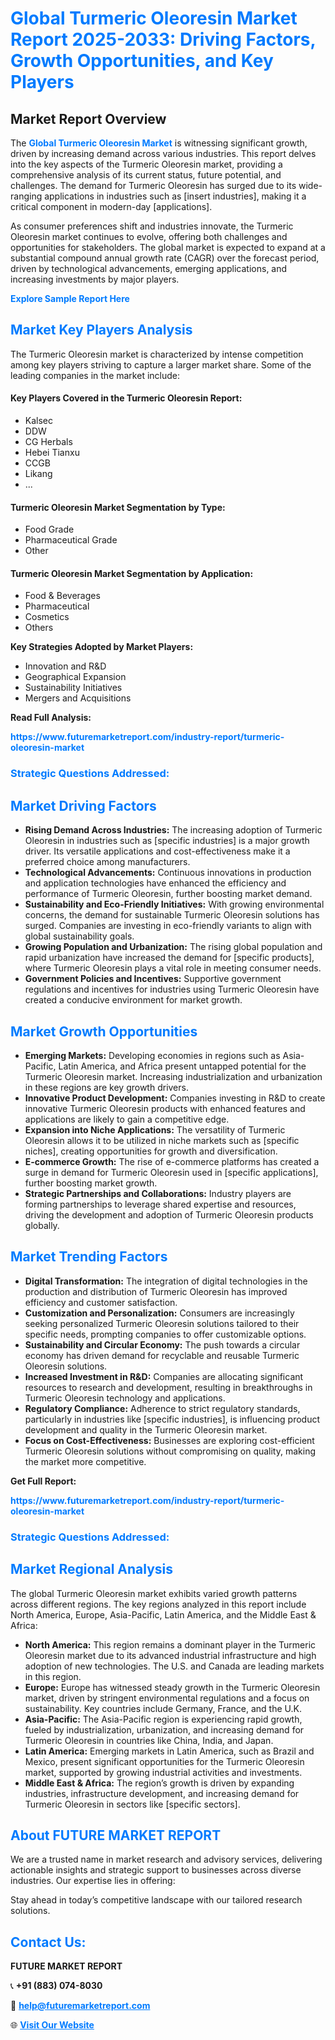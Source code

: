 <h1 style="color: #007BFF;">Global Turmeric Oleoresin Market Report 2025-2033: Driving Factors, Growth Opportunities, and Key Players</h1>

<section id="overview">
<h2>Market Report Overview</h2>
<p>The <a href="https://www.futuremarketreport.com/industry-report/turmeric-oleoresin-market" style="color: #007BFF; text-decoration: none;"><strong>Global Turmeric Oleoresin Market</strong></a> is witnessing significant growth, driven by increasing demand across various industries. This report delves into the key aspects of the Turmeric Oleoresin market, providing a comprehensive analysis of its current status, future potential, and challenges. The demand for Turmeric Oleoresin has surged due to its wide-ranging applications in industries such as [insert industries], making it a critical component in modern-day [applications].</p>
<p>As consumer preferences shift and industries innovate, the Turmeric Oleoresin market continues to evolve, offering both challenges and opportunities for stakeholders. The global market is expected to expand at a substantial compound annual growth rate (CAGR) over the forecast period, driven by technological advancements, emerging applications, and increasing investments by major players.</p>
</section>

<section id="overview">
<p><a href="https://www.futuremarketreport.com/request-sample/reportId=31600" style="color: #007BFF; text-decoration: none;"><strong>Explore Sample Report Here</strong></a></p>
</section>

<section id="key-players">
<h2 style="color: #007BFF;">Market Key Players Analysis</h2>
<p>The Turmeric Oleoresin market is characterized by intense competition among key players striving to capture a larger market share. Some of the leading companies in the market include:</p>
<h4>Key Players Covered in the Turmeric Oleoresin Report:</h4>
<ul><li>Kalsec</li><li>DDW</li><li>CG Herbals</li><li>Hebei Tianxu</li><li>CCGB</li><li>Likang</li><li>...</li></ul>
<h4>Turmeric Oleoresin Market Segmentation by Type:</h4>
<ul><li>Food Grade</li><li>Pharmaceutical Grade</li><li>Other</li></ul>

<h4>Turmeric Oleoresin Market Segmentation by Application:</h4>
<ul><li>Food &amp; Beverages</li><li>Pharmaceutical</li><li>Cosmetics</li><li>Others</li></ul>
<p><strong>Key Strategies Adopted by Market Players:</strong></p>
<ul>
<li>Innovation and R&D</li>
<li>Geographical Expansion</li>
<li>Sustainability Initiatives</li>
<li>Mergers and Acquisitions</li>
</ul>
</section>

<section>
<p><strong>Read Full Analysis: </strong></p><a href="https://www.futuremarketreport.com/industry-report/turmeric-oleoresin-market" style="color: #007BFF; text-decoration: none;"><strong>https://www.futuremarketreport.com/industry-report/turmeric-oleoresin-market</strong></a>
<h3 style="color: #007BFF;">Strategic Questions Addressed:</h3>
</section>

<section id="driving-factors">
<h2 style="color: #007BFF;">Market Driving Factors</h2>
<ul>
<li><strong>Rising Demand Across Industries:</strong> The increasing adoption of Turmeric Oleoresin in industries such as [specific industries] is a major growth driver. Its versatile applications and cost-effectiveness make it a preferred choice among manufacturers.</li>
<li><strong>Technological Advancements:</strong> Continuous innovations in production and application technologies have enhanced the efficiency and performance of Turmeric Oleoresin, further boosting market demand.</li>
<li><strong>Sustainability and Eco-Friendly Initiatives:</strong> With growing environmental concerns, the demand for sustainable Turmeric Oleoresin solutions has surged. Companies are investing in eco-friendly variants to align with global sustainability goals.</li>
<li><strong>Growing Population and Urbanization:</strong> The rising global population and rapid urbanization have increased the demand for [specific products], where Turmeric Oleoresin plays a vital role in meeting consumer needs.</li>
<li><strong>Government Policies and Incentives:</strong> Supportive government regulations and incentives for industries using Turmeric Oleoresin have created a conducive environment for market growth.</li>
</ul>
</section>

<section id="growth-opportunities">
<h2 style="color: #007BFF;">Market Growth Opportunities</h2>
<ul>
<li><strong>Emerging Markets:</strong> Developing economies in regions such as Asia-Pacific, Latin America, and Africa present untapped potential for the Turmeric Oleoresin market. Increasing industrialization and urbanization in these regions are key growth drivers.</li>
<li><strong>Innovative Product Development:</strong> Companies investing in R&D to create innovative Turmeric Oleoresin products with enhanced features and applications are likely to gain a competitive edge.</li>
<li><strong>Expansion into Niche Applications:</strong> The versatility of Turmeric Oleoresin allows it to be utilized in niche markets such as [specific niches], creating opportunities for growth and diversification.</li>
<li><strong>E-commerce Growth:</strong> The rise of e-commerce platforms has created a surge in demand for Turmeric Oleoresin used in [specific applications], further boosting market growth.</li>
<li><strong>Strategic Partnerships and Collaborations:</strong> Industry players are forming partnerships to leverage shared expertise and resources, driving the development and adoption of Turmeric Oleoresin products globally.</li>
</ul>
</section>

<section id="trending-factors">
<h2 style="color: #007BFF;">Market Trending Factors</h2>
<ul>
<li><strong>Digital Transformation:</strong> The integration of digital technologies in the production and distribution of Turmeric Oleoresin has improved efficiency and customer satisfaction.</li>
<li><strong>Customization and Personalization:</strong> Consumers are increasingly seeking personalized Turmeric Oleoresin solutions tailored to their specific needs, prompting companies to offer customizable options.</li>
<li><strong>Sustainability and Circular Economy:</strong> The push towards a circular economy has driven demand for recyclable and reusable Turmeric Oleoresin solutions.</li>
<li><strong>Increased Investment in R&D:</strong> Companies are allocating significant resources to research and development, resulting in breakthroughs in Turmeric Oleoresin technology and applications.</li>
<li><strong>Regulatory Compliance:</strong> Adherence to strict regulatory standards, particularly in industries like [specific industries], is influencing product development and quality in the Turmeric Oleoresin market.</li>
<li><strong>Focus on Cost-Effectiveness:</strong> Businesses are exploring cost-efficient Turmeric Oleoresin solutions without compromising on quality, making the market more competitive.</li>
</ul>
</section>

<section>
<p><strong>Get Full Report: </strong></p><a href="https://www.futuremarketreport.com/industry-report/turmeric-oleoresin-market" style="color: #007BFF; text-decoration: none;"><strong>https://www.futuremarketreport.com/industry-report/turmeric-oleoresin-market</strong></a>
<h3 style="color: #007BFF;">Strategic Questions Addressed:</h3>
</section>


<section id="regional-analysis">
<h2 style="color: #007BFF;">Market Regional Analysis</h2>
<p>The global Turmeric Oleoresin market exhibits varied growth patterns across different regions. The key regions analyzed in this report include North America, Europe, Asia-Pacific, Latin America, and the Middle East & Africa:</p>
<ul>
<li><strong>North America:</strong> This region remains a dominant player in the Turmeric Oleoresin market due to its advanced industrial infrastructure and high adoption of new technologies. The U.S. and Canada are leading markets in this region.</li>
<li><strong>Europe:</strong> Europe has witnessed steady growth in the Turmeric Oleoresin market, driven by stringent environmental regulations and a focus on sustainability. Key countries include Germany, France, and the U.K.</li>
<li><strong>Asia-Pacific:</strong> The Asia-Pacific region is experiencing rapid growth, fueled by industrialization, urbanization, and increasing demand for Turmeric Oleoresin in countries like China, India, and Japan.</li>
<li><strong>Latin America:</strong> Emerging markets in Latin America, such as Brazil and Mexico, present significant opportunities for the Turmeric Oleoresin market, supported by growing industrial activities and investments.</li>
<li><strong>Middle East & Africa:</strong> The region’s growth is driven by expanding industries, infrastructure development, and increasing demand for Turmeric Oleoresin in sectors like [specific sectors].</li>
</ul>
</section>

<footer>
<h2 style="color: #007BFF;">About FUTURE MARKET REPORT</h2>
<p>We are a trusted name in market research and advisory services, delivering actionable insights and strategic support to businesses across diverse industries. Our expertise lies in offering:</p>

<p>Stay ahead in today’s competitive landscape with our tailored research solutions.</p>

<h2 style="color: #007BFF;">Contact Us:</h2>
<p><strong>FUTURE MARKET REPORT</strong></p>
<p>📞 <strong>+91 (883) 074-8030</strong></p>
<p>📧 <strong><a href="mailto:help@futuremarketreport.com" style="color: #007BFF;">help@futuremarketreport.com</a></strong></p>
<p>🌐 <strong><a href="https://www.futuremarketreport.com/" style="color: #007BFF;">Visit Our Website</a></strong></p>
</footer>